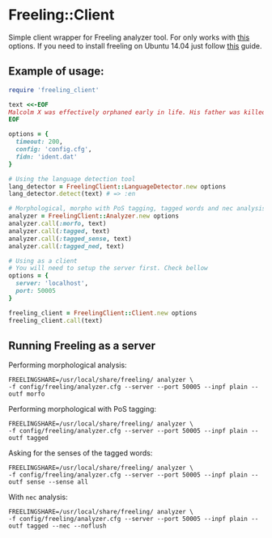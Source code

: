 # Freeling::Client

Simple client wrapper for Freeling analyzer tool. For only works with [this](http://nlp.lsi.upc.edu/freeling/doc/userman/html/node91.html) options. If you need to install freeling on Ubuntu 14.04 just follow [this](https://gist.github.com/malev/d6a8b51c2ae0a762ab1d) guide.

## Example of usage:

```ruby
require 'freeling_client'

text <<-EOF
Malcolm X was effectively orphaned early in life. His father was killed when he was six and his mother was placed in a mental hospital when he was thirteen, after which he lived in a series of foster homes.
EOF

options = {
  timeout: 200,
  config: 'config.cfg',
  fidn: 'ident.dat'
}

# Using the language detection tool
lang_detector = FreelingClient::LanguageDetector.new options
lang_detector.detect(text) # => :en

# Morphological, morpho with PoS tagging, tagged words and nec analysis
analyzer = FreelingClient::Analyzer.new options
analyzer.call(:morfo, text)
analyzer.call(:tagged, text)
analyzer.call(:tagged_sense, text)
analyzer.call(:tagged_ned, text)

# Using as a client
# You will need to setup the server first. Check bellow
options = {
  server: 'localhost',
  port: 50005
}

freeling_client = FreelingClient::Client.new options
freeling_client.call(text)
```

## Running Freeling as a server

Performing morphological analysis:

    FREELINGSHARE=/usr/local/share/freeling/ analyzer \
    -f config/freeling/analyzer.cfg --server --port 50005 --inpf plain --outf morfo

Performing morphological with PoS tagging:

    FREELINGSHARE=/usr/local/share/freeling/ analyzer \
    -f config/freeling/analyzer.cfg --server --port 50005 --inpf plain --outf tagged

Asking for the senses of the tagged words:

    FREELINGSHARE=/usr/local/share/freeling/ analyzer \
    -f config/freeling/analyzer.cfg --server --port 50005 --inpf plain --outf sense --sense all

With `nec` analysis:

    FREELINGSHARE=/usr/local/share/freeling/ analyzer \
    -f config/freeling/analyzer.cfg --server --port 50005 --inpf plain --outf tagged --nec --noflush
